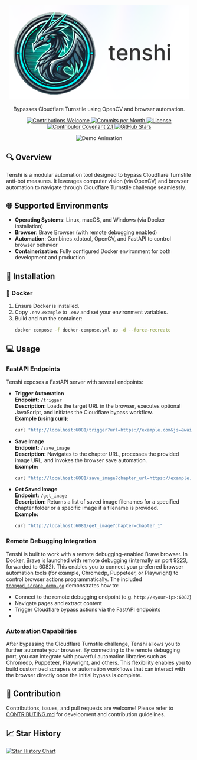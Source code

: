 <p align="center">
  <img src="https://raw.githubusercontent.com/NorkzYT/Tenshi/main/docs/content/assets/img/tenshi-cover-rl.png" width="490" alt="Tenshi">
</p>

<p align="center">
  Bypasses Cloudflare Turnstile using OpenCV and browser automation.
</p>

<div align="center">
  <!-- Contributions Welcome -->
  <a href="CODE_OF_CONDUCT.md" target="_blank">
    <img src="https://img.shields.io/badge/contributions-welcome-brightgreen?logo=github" alt="Contributions Welcome">
  </a>
  <!-- Commits per Month -->
  <a href="https://github.com/NorkzYT/Tenshi/pulse" target="_blank">
    <img src="https://img.shields.io/github/commit-activity/m/NorkzYT/Tenshi" alt="Commits per Month">
  </a>
  <!-- License -->
  <a href="LICENSE" target="_blank">
    <img src="https://img.shields.io/badge/license-GNUv3-purple" alt="License">
  </a>
  <!-- Contributor Covenant -->
  <a href="https://contributor-covenant.org/version/2/1/code_of_conduct/" target="_blank">
    <img src="https://img.shields.io/badge/Contributor%20Covenant-2.1-purple" alt="Contributor Covenant 2.1">
  </a>
  <!-- GitHub Stars -->
  <a href="https://github.com/NorkzYT/Tenshi/stargazers" target="_blank">
    <img src="https://img.shields.io/github/stars/NorkzYT/Tenshi" alt="GitHub Stars">
  </a>
</div>

<p align="center">
  <img src="https://raw.githubusercontent.com/NorkzYT/Tenshi/main/docs/assets/img/demo.gif" alt="Demo Animation">
</p>

## 🔍 Overview

Tenshi is a modular automation tool designed to bypass Cloudflare Turnstile anti-bot measures. It leverages computer vision (via OpenCV) and browser automation to navigate through Cloudflare Turnstile challenge seamlessly.

## 🌐 Supported Environments

- **Operating Systems**: Linux, macOS, and Windows (via Docker installation)
- **Browser**: Brave Browser (with remote debugging enabled)
- **Automation**: Combines xdotool, OpenCV, and FastAPI to control browser behavior
- **Containerization**: Fully configured Docker environment for both development and production

## 🚀 Installation

### 🐳 Docker

1. Ensure Docker is installed.
2. Copy `.env.example` to `.env` and set your environment variables.
3. Build and run the container:
   ```bash
   docker compose -f docker-compose.yml up -d --force-recreate
   ```

## 💻 Usage

### FastAPI Endpoints

Tenshi exposes a FastAPI server with several endpoints:

- **Trigger Automation**  
  **Endpoint:** `/trigger`  
  **Description:** Loads the target URL in the browser, executes optional JavaScript, and initiates the Cloudflare bypass workflow.  
  **Example (using curl):**

  ```bash
  curl "http://localhost:6081/trigger?url=https://example.com&js=&wait=&sleep=5000"
  ```

- **Save Image**  
  **Endpoint:** `/save_image`  
  **Description:** Navigates to the chapter URL, processes the provided image URL, and invokes the browser save automation.  
  **Example:**

  ```bash
  curl "http://localhost:6081/save_image?chapter_url=https://example.com/chapter1&image_url=https://cdn.example.com/image1.jpg"
  ```

- **Get Saved Image**  
  **Endpoint:** `/get_image`  
  **Description:** Returns a list of saved image filenames for a specified chapter folder or a specific image if a filename is provided.  
  **Example:**
  ```bash
  curl "http://localhost:6081/get_image?chapter=chapter_1"
  ```

### Remote Debugging Integration

Tenshi is built to work with a remote debugging–enabled Brave browser. In Docker, Brave is launched with remote debugging (internally on port 9223, forwarded to 6082). This enables you to connect your preferred browser automation tools (for example, Chromedp, Puppeteer, or Playwright) to control browser actions programmatically. The included [`toongod_scrape_demo.go`](./example/toongod_scrape_demo.go) demonstrates how to:

- Connect to the remote debugging endpoint (e.g. `http://<your-ip>:6082`)
- Navigate pages and extract content
- Trigger Cloudflare bypass actions via the FastAPI endpoints
- 

### Automation Capabilities

After bypassing the Cloudflare Turnstile challenge, Tenshi allows you to further automate your browser. By connecting to the remote debugging port, you can integrate with powerful automation libraries such as Chromedp, Puppeteer, Playwright, and others. This flexibility enables you to build customized scrapers or automation workflows that can interact with the browser directly once the initial bypass is complete.

## 🤝 Contribution

Contributions, issues, and pull requests are welcome! Please refer to [CONTRIBUTING.md](CONTRIBUTING.md) for development and contribution guidelines.

## 📈 Star History

<a href="https://star-history.com/#NorkzYT/Tenshi">
  <picture>
    <source media="(prefers-color-scheme: dark)" srcset="https://api.star-history.com/svg?repos=NorkzYT/Tenshi&type=Date&theme=dark">
    <source media="(prefers-color-scheme: light)" srcset="https://api.star-history.com/svg?repos=NorkzYT/Tenshi&type=Date">
    <img alt="Star History Chart" src="https://api.star-history.com/svg?repos=NorkzYT/Tenshi&type=Date">
  </picture>
</a>
